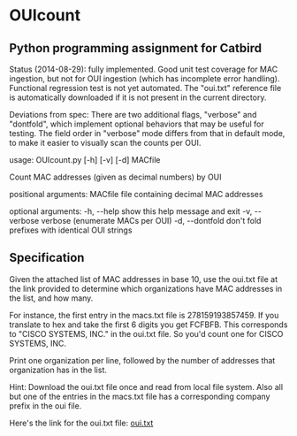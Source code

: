 # OUIcount

## Python programming assignment for Catbird

Status (2014-08-29):  fully implemented.  Good unit test coverage for MAC ingestion, but not for OUI ingestion (which has incomplete error handling).  Functional regression test is not yet automated.  The "oui.txt" reference file is automatically downloaded if it is not present in the current directory.

Deviations from spec:  There are two additional flags, "verbose" and "dontfold", which implement optional behaviors that may be useful for testing.  The field order in "verbose" mode differs from that in default mode, to make it easier to visually scan the counts per OUI.


usage: OUIcount.py [-h] [-v] [-d] MACfile

Count MAC addresses (given as decimal numbers) by OUI

positional arguments:
  MACfile         file containing decimal MAC addresses

optional arguments:
  -h, --help      show this help message and exit
  -v, --verbose   verbose (enumerate MACs per OUI)
  -d, --dontfold  don't fold prefixes with identical OUI strings

## Specification

Given the attached list of MAC addresses in base 10, use the oui.txt file at the link provided to determine which organizations have MAC addresses in the list, and how many. 

For instance, the first entry in the macs.txt file is 278159193857459.  If you translate to hex and take the first 6 digits you get FCFBFB.  This corresponds to "CISCO SYSTEMS, INC." in the oui.txt file.  So you'd count one for CISCO SYSTEMS, INC.

Print one organization per line, followed by the number of addresses that organization has in the list. 

Hint: Download the oui.txt file once and read from local file system.  Also all but one of the entries in the macs.txt file has a corresponding company prefix in the oui file.

Here's the link for the oui.txt file:  [oui.txt][1]

[1]: http://standards.ieee.org/develop/regauth/oui/oui.txt
